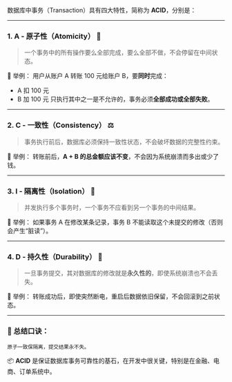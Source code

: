 数据库中事务（Transaction）具有四大特性，简称为 **ACID**，分别是：

---

### 1. **A - 原子性（Atomicity）** 🧨

> 一个事务中的所有操作要么全部完成，要么全部不做，不会停留在中间状态。

📌 举例：
用户从账户 A 转账 100 元给账户 B，要**同时**完成：

* A 扣 100 元
* B 加 100 元
  只执行其中之一是不允许的，事务必须**全部成功或全部失败**。

---

### 2. **C - 一致性（Consistency）** ⚖️

> 事务执行前后，数据库必须保持一致性状态，不会破坏数据的完整性约束。

📌 举例：
转账前后，**A + B 的总金额应该不变**，不会因为系统崩溃而多出或少了钱。

---

### 3. **I - 隔离性（Isolation）** 🧱

> 并发执行多个事务时，一个事务不应看到另一个事务的中间结果。

📌 举例：
如果事务 A 在修改某条记录，事务 B 不能读取这个未提交的修改（否则会产生“脏读”）。

---

### 4. **D - 持久性（Durability）** 💾

> 一旦事务提交，其对数据库的修改就是**永久性的**，即使系统崩溃也不会丢失。

📌 举例：
转账成功后，即使突然断电，重启后数据依旧保留，不会回滚到之前状态。

---

### 🧠 总结口诀：

```
原子一致保隔离，提交结果永不失。
```

📦 **ACID** 是保证数据库事务可靠性的基石，在开发中很关键，特别是在金融、电商、订单系统中。

